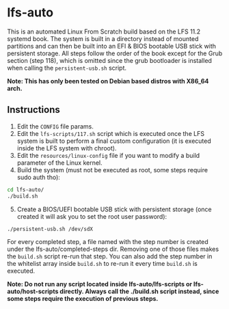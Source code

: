 # lfs-auto

This is an automated Linux From Scratch build based on the LFS 11.2 systemd book. The system is built in a directory instead of mounted partitions and can then be built into an EFI & BIOS bootable USB stick with persistent storage. All steps follow the order of the book except for the Grub section (step 118), which is omitted since the grub bootloader is installed when calling the ```persistent-usb.sh``` script.

**Note: This has only been tested on Debian based distros with X86_64 arch.**

## Instructions

1. Edit the ```CONFIG``` file params.
2. Edit the ```lfs-scripts/117.sh``` script which is executed once the LFS system is built to perform a final custom configuration (it is executed inside the LFS system with chroot).
3. Edit the ```resources/linux-config``` file if you want to modify a build parameter of the Linux kernel.
4. Build the system (must not be executed as root, some steps require sudo auth tho):

```bash
cd lfs-auto/
./build.sh
```

5. Create a BIOS/UEFI bootable USB stick with persistent storage (once created it will ask you to set the root user password):

```bash
./persistent-usb.sh /dev/sdX
```

For every completed step, a file named with the step number is created under the lfs-auto/completed-steps dir. Removing one of those files makes the ```build.sh``` script re-run that step. You can also add the step number in the whitelist array inside ```build.sh``` to re-run it every time ```build.sh``` is executed.

**Note: Do not run any script located inside lfs-auto/lfs-scripts or lfs-auto/host-scripts directly. Always call the ./build.sh script instead, since some steps require the execution of previous steps.**
